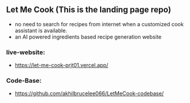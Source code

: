 ## Let Me Cook (This is the landing page repo)

- no need to search for recipes from internet when a customized cook assistant is available.
- an AI powered ingredients based recipe generation website

### live-website:
-  https://let-me-cook-prjt01.vercel.app/

### Code-Base:
-  https://github.com/akhilbrucelee066/LetMeCook-codebase/
